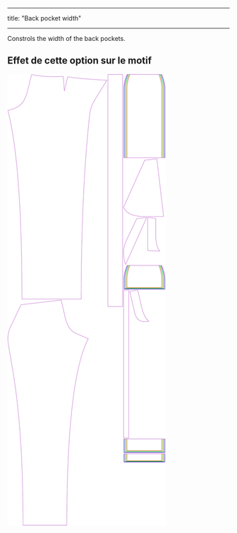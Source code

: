 - - -
title: "Back pocket width"
- - -

Constrols the width of the back pockets.

## Effet de cette option sur le motif

![Cette image montre l'effet de cette option en superposant plusieurs variantes qui ont une valeur différente pour cette option](charlie_backpocketwidth_sample.svg "Effet de cette option sur le modèle")
